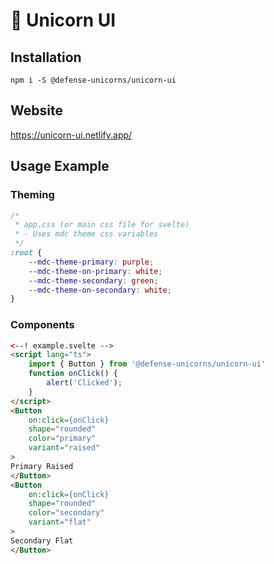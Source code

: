 # 🦄 Unicorn UI

## Installation
```npm i -S @defense-unicorns/unicorn-ui```

## Website
https://unicorn-ui.netlify.app/

## Usage Example
### Theming
```css
/* 
 * app.css (or main css file for svelte) 
 * - Uses mdc theme css variables
 */
:root {
    --mdc-theme-primary: purple;
    --mdc-theme-on-primary: white;
    --mdc-theme-secondary: green;
    --mdc-theme-on-secondary: white;
}
```

### Components
```html
<--! example.svelte -->
<script lang="ts">
    import { Button } from '@defense-unicorns/unicorn-ui'
    function onClick() {
        alert('Clicked');
    }
</script>
<Button 
    on:click={onClick} 
    shape="rounded" 
    color="primary" 
    variant="raised"
>
Primary Raised
</Button>
<Button 
    on:click={onClick} 
    shape="rounded" 
    color="secondary" 
    variant="flat"
>
Secondary Flat
</Button>
```